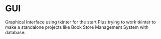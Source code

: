 # GUI
Graphical Interface using tkinter for the start
Plus trying to work tkinter to make a standalone projects like Book Store Management System with database.

